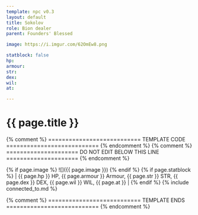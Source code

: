 ```yaml
---
template: npc v0.3
layout: default
title: Sokolov
role: Bion dealer
parent: Founders' Blessed

image: https://i.imgur.com/62OmEw8.png

statblock: false
hp: 
armour: 
str: 
dex: 
wil: 
at: 

---
```


# {{ page.title }}

{% comment %} =========================== TEMPLATE CODE =========================== {% endcomment %}
{% comment %} ===================== DO NOT EDIT BELOW THIS LINE ===================== {% endcomment %}

{% if page.image %}
![]({{ page.image }})
{% endif %}
{% if page.statblock %}
| {{ page.hp }} HP, {{ page.armour }} Armour, {{ page.str }} STR, {{ page.dex }} DEX, {{ page.wil }} WIL, {{ page.at }} |
{% endif %}
{% include connected_to.md %}

{% comment %} =========================== TEMPLATE ENDS =========================== {% endcomment %}
